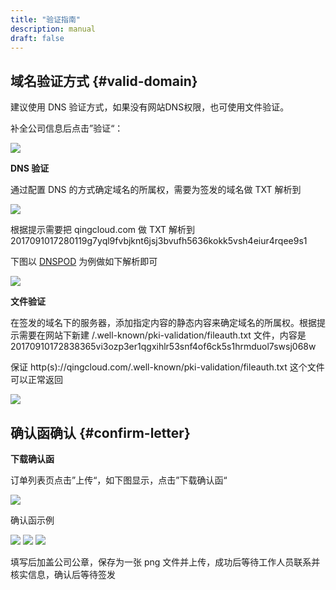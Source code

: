 ```yaml
---
title: "验证指南"
description: manual
draft: false
---
```






## 域名验证方式 {#valid-domain}

建议使用 DNS 验证方式，如果没有网站DNS权限，也可使用文件验证。

补全公司信息后点击”验证“：

[![](../../_images/domain_valid.png)](../../_images/domain_valid.png)

**DNS 验证**

通过配置 DNS 的方式确定域名的所属权，需要为签发的域名做 TXT 解析到

[![](../../_images/domain_valid_dns.png)](../../_images/domain_valid_dns.png)

根据提示需要把 qingcloud.com 做 TXT 解析到 2017091017280119g7yql9fvbjknt6jsj3bvufh5636kokk5vsh4eiur4rqee9s1

下图以 [DNSPOD](https://www.dnspod.cn) 为例做如下解析即可

[![](../../_images/dnspod_valid.png)](../../_images/dnspod_valid.png)

**文件验证**

在签发的域名下的服务器，添加指定内容的静态内容来确定域名的所属权。根据提示需要在网站下新建 /.well-known/pki-validation/fileauth.txt 文件，内容是 20170910172838365vi3ozp3er1qgxihlr53snf4of6ck5s1hrmduol7swsj068w 

保证 http(s)://qingcloud.com/.well-known/pki-validation/fileauth.txt 这个文件可以正常返回

[![](../../_images/domain_valid_file.png)](../../_images/domain_valid_file.png)

## 确认函确认 {#confirm-letter}

**下载确认函**

订单列表页点击”上传“，如下图显示，点击”下载确认函“

[![](../../_images/confirm0.png)](../../_images/confirm0.png)

确认函示例

[![](../../_images/confirm1.jpg)](../../_images/confirm1.jpg) [![](../../_images/confirm2.jpg)](../../_images/confirm2.jpg) [![](../../_images/confirm3.jpg)](../../_images/confirm3.jpg)

填写后加盖公司公章，保存为一张 png 文件并上传，成功后等待工作人员联系并核实信息，确认后等待签发
